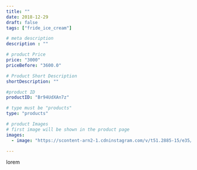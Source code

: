 ```yaml
---
title: ""
date: 2018-12-29
draft: false
tags: ["fride_ice_cream"]

# meta description
description : ""

# product Price
price: "3000"
priceBefore: "3600.0"

# Product Short Description
shortDescription: ""

#product ID
productID: "Br94UdXAn7z"

# type must be "products"
type: "products"

# product Images
# first image will be shown in the product page
images:
  - image: "https://scontent-arn2-1.cdninstagram.com/v/t51.2885-15/e35/47586346_356646398497989_3334125899265902046_n.jpg?se=7&tp=1&_nc_ht=scontent-arn2-1.cdninstagram.com&_nc_cat=109&_nc_ohc=L2_Xd7PJh4IAX8ralpa&ccb=7-4&oh=362bf9e5e8f287f39e5a5ac6aefbe1a5&oe=6084A89A&ig_cache_key=MTk0NDk1ODMxMDYxMjYzMTI4Mw%3D%3D.2-ccb7-4"

---
```

lorem
